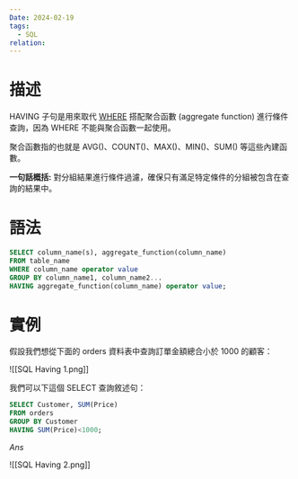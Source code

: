 ```yaml
---
Date: 2024-02-19
tags:
  - SQL
relation:
---
```

# 描述
HAVING 子句是用來取代 [WHERE](https://www.fooish.com/sql/where.html) 搭配聚合函數 (aggregate function) 進行條件查詢，因為 WHERE 不能與聚合函數一起使用。

聚合函數指的也就是 AVG()、COUNT()、MAX()、MIN()、SUM() 等這些內建函數。

**一句話概括:**
對分組結果進行條件過濾，確保只有滿足特定條件的分組被包含在查詢的結果中。
# 語法
```sql
SELECT column_name(s), aggregate_function(column_name) 
FROM table_name
WHERE column_name operator value 
GROUP BY column_name1, column_name2... 
HAVING aggregate_function(column_name) operator value;
```
# 實例
假設我們想從下面的 orders 資料表中查詢訂單金額總合小於 1000 的顧客：

![[SQL Having 1.png]]

我們可以下這個 SELECT 查詢敘述句：

```sql
SELECT Customer, SUM(Price) 
FROM orders 
GROUP BY Customer 
HAVING SUM(Price)<1000;
```

*Ans*

![[SQL Having 2.png]]